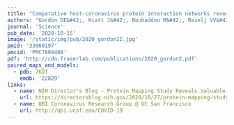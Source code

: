 ```yaml
---
title: "Comparative host-coronavirus protein interaction networks reveal pan-viral disease mechanisms."
authors: "Gordon DE&#42;, Hiatt J&#42;, Bouhaddou M&#42;, Rezelj VV&#42;, Ulferts S&#42;, Braberg H&#42;, Jureka AS&#42;, Obernier K&#42;, Guo JZ&#42;, Batra J&#42;, Kaake RM&#42;, Weckstein AR&#42;, Owens TW&#42;, Gupta M&#42;, Pourmal S&#42;, Titus EW&#42;, Cakir M&#42;, Soucheray M, McGregor M, Cakir Z, Jang G, O'Meara MJ, Tummino TA, Zhang Z, Foussard H, Rojc A, Zhou Y, Kuchenov D, Hüttenhain R, Xu J, Eckhardt M, Swaney DL, Fabius JM, Ummadi M, Tutuncuoglu B, Rathore U, Modak M, Haas P, Haas KM, Naing ZZC, Pulido EH, Shi Y, Barrio-Hernandez I, Memon D, Petsalaki E, Dunham A, Marrero MC, Burke D, Koh C, Vallet T, Silvas JA, Azumaya CM, Billesbølle C, Brilot AF, Campbell MG, Diallo A, Dickinson MS, Diwanji D, Herrera N, Hoppe N, Kratochvil HT, Liu Y, Merz GE, Moritz M, Nguyen HC, Nowotny C, Puchades C, Rizo AN, Schulze-Gahmen U, Smith AM, Sun M, **Young ID**, Zhao J, Asarnow D, **Biel J**, Bowen A, Braxton JR, Chen J, Chio CM, Chio US, Deshpande I, Doan L, Faust B, Flores S, Jin M, Kim K, Lam VL, Li F, Li J, Li YL, Li Y, Liu X, Lo M, Lopez KE, Melo AA, Moss FR 3rd, Nguyen P, Paulino J, Pawar KI, Peters JK, Pospiech TH Jr, Safari M, Sangwan S, Schaefer K, Thomas PV, Thwin AC, Trenker R, Tse E, Tsui TKM, Wang F, Whitis N, Yu Z, Zhang K, Zhang Y, Zhou F, Saltzberg D, **QCRG Structural Biology Consortium**, Hodder AJ, Shun-Shion AS, Williams DM, White KM, Rosales R, Kehrer T, Miorin L, Moreno E, Patel AH, Rihn S, Khalid MM, Vallejo-Gracia A, Fozouni P, Simoneau CR, Roth TL, Wu D, Karim MA, Ghoussaini M, Dunham I, Berardi F, Weigang S, Chazal M, Park J, Logue J, McGrath M, Weston S, Haupt R, Hastie CJ, Elliott M, Brown F, Burness KA, Reid E, Dorward M, Johnson C, Wilkinson SG, Geyer A, Giesel DM, Baillie C, Raggett S, Leech H, Toth R, Goodman N, Keough KC, Lind AL; Zoonomia Consortium, Klesh RJ, Hemphill KR, Carlson-Stevermer J, Oki J, Holden K, Maures T, Pollard KS, Sali A, Agard DA, Cheng Y, **Fraser JS**, Frost A, Jura N, Kortemme T, Manglik A, Southworth DR, Stroud RM, Alessi DR, Davies P, Frieman MB, Ideker T, Abate C, Jouvenet N, Kochs G, Shoichet B, Ott M, Palmarini M, Shokat KM, García-Sastre A, Rassen JA, Grosse R, Rosenberg OS, Verba KA, Basler CF, Vignuzzi M, Peden AA, Beltrao P, Krogan NJ."
journal: 'Science'
pub_date: '2020-10-15'
image: '/static/img/pub/2020_gordonII.jpg'
pmid: '33060197'
pmcid: 'PMC7808408'
pdf: 'http://cdn.fraserlab.com/publications/2020_gordon2.pdf'
paired_maps_and_models:
  - pdb: 7KDT
    emdb: '22829'
links:
  - name: NIH Director's Blog - Protein Mapping Study Reveals Valuable Clues for COVID-19 Drug Development
    url: https://directorsblog.nih.gov/2020/10/27/protein-mapping-study-reveals-valuable-clues-for-covid-19-drug-development/
  - name: QBI Coronavirus Research Group @ UC San Francisco
    url: http://qbi.ucsf.edu/COVID-19
---
```

